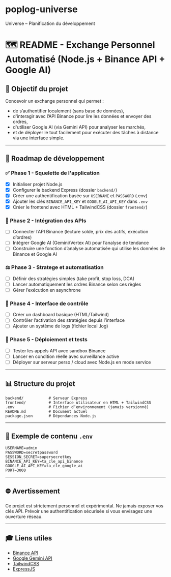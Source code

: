 # poplog-universe
 Universe – Planification du développement

# 🗺️ README - Exchange Personnel Automatisé (Node.js + Binance API + Google AI)

## 🌟 Objectif du projet

Concevoir un exchange personnel qui permet :

* de s’authentifier localement (sans base de données),
* d'interagir avec l’API Binance pour lire les données et envoyer des ordres,
* d'utiliser Google AI (via Gemini API) pour analyser les marchés,
* et de déployer le tout facilement pour exécuter des tâches à distance via une interface simple.

---

## 📅 Roadmap de développement

### ✅ Phase 1 - Squelette de l'application

* [x] Initialiser projet Node.js
* [x] Configurer le backend Express (dossier `backend/`)
* [x] Créer une authentification basée sur `USERNAME` et `PASSWORD` (.env)
* [x] Ajouter les clés `BINANCE_API_KEY` et `GOOGLE_AI_API_KEY` dans `.env`
* [x] Créer le frontend avec HTML + TailwindCSS (dossier `frontend/`)

### 🔧 Phase 2 - Intégration des APIs

* [ ] Connecter l’API Binance (lecture solde, prix des actifs, exécution d’ordres)
* [ ] Intégrer Google AI (Gemini/Vertex AI) pour l’analyse de tendance
* [ ] Construire une fonction d’analyse automatisée qui utilise les données de Binance et Google AI

### ⚖️ Phase 3 - Stratege et automatisation

* [ ] Définir des stratégies simples (take profit, stop loss, DCA)
* [ ] Lancer automatiquement les ordres Binance selon ces règles
* [ ] Gérer l’exécution en asynchrone

### 🚨 Phase 4 - Interface de contrôle

* [ ] Créer un dashboard basique (HTML/Tailwind)
* [ ] Contrôler l’activation des stratégies depuis l’interface
* [ ] Ajouter un système de logs (fichier local .log)

### 🚀 Phase 5 - Déploiement et tests

* [ ] Tester les appels API avec sandbox Binance
* [ ] Lancer en condition réelle avec surveillance active
* [ ] Déployer sur serveur perso / cloud avec Node.js en mode service

---

## 📊 Structure du projet

```
backend/           # Serveur Express
frontend/          # Interface utilisateur en HTML + TailwindCSS
.env               # Fichier d’environnement (jamais versionné)
README.md          # Document actuel
package.json       # Dépendances Node.js
```

---

## 📁 Exemple de contenu `.env`

```
USERNAME=admin
PASSWORD=secretpassword
SESSION_SECRET=supersecretkey
BINANCE_API_KEY=ta_cle_api_binance
GOOGLE_AI_API_KEY=ta_cle_google_ai
PORT=3000
```

---

## ⛔️ Avertissement

Ce projet est strictement personnel et expérimental. Ne jamais exposer vos clés API. Prévoir une authentification sécurisée si vous envisagez une ouverture réseau.

---

## 🎓 Liens utiles

* [Binance API](https://binance-docs.github.io/apidocs/spot/en/)
* [Google Gemini API](https://ai.google.dev/)
* [TailwindCSS](https://tailwindcss.com/)
* [ExpressJS](https://expressjs.com/)
